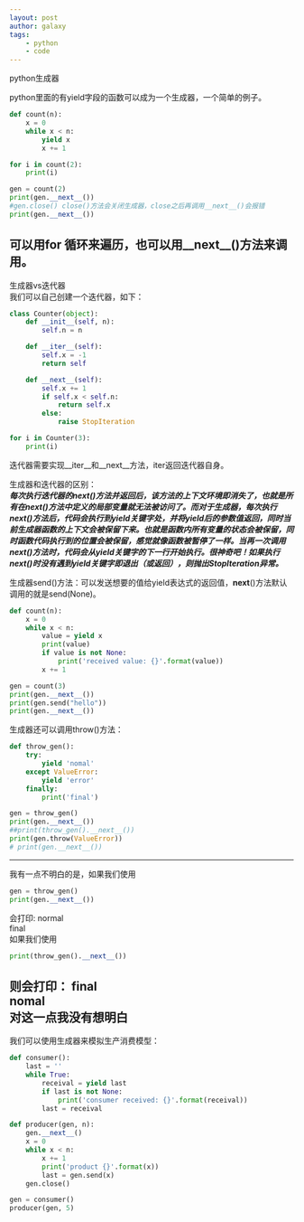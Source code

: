 ```yaml
---
layout: post
author: galaxy
tags:
    - python
    - code
---
```


python生成器

python里面的有yield字段的函数可以成为一个生成器，一个简单的例子。
```python
def count(n):
    x = 0
    while x < n:
        yield x
        x += 1

for i in count(2):
    print(i)

gen = count(2)
print(gen.__next__())
#gen.close() close()方法会关闭生成器，close之后再调用__next__()会报错
print(gen.__next__())
```
可以用for 循环来遍历，也可以用__next__()方法来调用。  
---
生成器vs迭代器   
我们可以自己创建一个迭代器，如下：
```python
class Counter(object):
    def __init__(self, n):
        self.n = n

    def __iter__(self):
        self.x = -1
        return self

    def __next__(self):
        self.x += 1
        if self.x < self.n:
            return self.x
        else:
            raise StopIteration

for i in Counter(3):
    print(i)
```
迭代器需要实现__iter__和__next__方法，iter返回迭代器自身。  

生成器和迭代器的区别：  
***每次执行迭代器的next()方法并返回后，该方法的上下文环境即消失了，也就是所有在next()方法中定义的局部变量就无法被访问了。而对于生成器，每次执行next()方法后，代码会执行到yield关键字处，并将yield后的参数值返回，同时当前生成器函数的上下文会被保留下来。也就是函数内所有变量的状态会被保留，同时函数代码执行到的位置会被保留，感觉就像函数被暂停了一样。当再一次调用next()方法时，代码会从yield关键字的下一行开始执行。很神奇吧！如果执行next()时没有遇到yield关键字即退出（或返回），则抛出StopIteration异常。***

生成器send()方法：可以发送想要的值给yield表达式的返回值，__next__()方法默认调用的就是send(None)。  
```python
def count(n):
    x = 0
    while x < n:
        value = yield x
        print(value)
        if value is not None:
            print('received value: {}'.format(value))
        x += 1

gen = count(3)
print(gen.__next__())
print(gen.send("hello"))
print(gen.__next__())
```
生成器还可以调用throw()方法：
```python
def throw_gen():
    try:
        yield 'nomal'
    except ValueError:
        yield 'error'
    finally:
        print('final')

gen = throw_gen()
print(gen.__next__())
##print(throw_gen().__next__())
print(gen.throw(ValueError))
# print(gen.__next__())
```
---
我有一点不明白的是，如果我们使用
```python  
gen = throw_gen()
print(gen.__next__())
```
会打印:
normal  
final  
如果我们使用
```python
print(throw_gen().__next__())
```
则会打印：
final  
nomal  
对这一点我没有想明白
---

我们可以使用生成器来模拟生产消费模型：
```python
def consumer():
    last = ''
    while True:
        receival = yield last
        if last is not None:
            print('consumer received: {}'.format(receival))
        last = receival

def producer(gen, n):
    gen.__next__()
    x = 0
    while x < n:
        x += 1
        print('product {}'.format(x))
        last = gen.send(x)
    gen.close()

gen = consumer()
producer(gen, 5)
```
